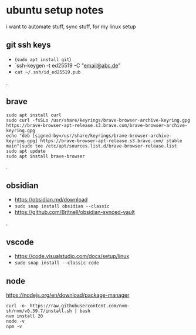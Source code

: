 # ubuntu setup notes
i want to automate stuff, sync stuff, for my linux setup


## git ssh keys
- (`sudo apt install git`)
- `ssh-keygen -t ed25519 -C "email@abc.de"
- `cat ~/.ssh/id_ed25519.pub`

.

## brave
```
sudo apt install curl
sudo curl -fsSLo /usr/share/keyrings/brave-browser-archive-keyring.gpg https://brave-browser-apt-release.s3.brave.com/brave-browser-archive-keyring.gpg
echo "deb [signed-by=/usr/share/keyrings/brave-browser-archive-keyring.gpg] https://brave-browser-apt-release.s3.brave.com/ stable main"|sudo tee /etc/apt/sources.list.d/brave-browser-release.list
sudo apt update
sudo apt install brave-browser
```

.

## obsidian

- https://obsidian.md/download
- `sudo snap install obsidian --classic`
- https://github.com/Britnell/obsidian-synced-vault


.
## vscode
- https://code.visualstudio.com/docs/setup/linux
- `sudo snap install --classic code`


## node
https://nodejs.org/en/download/package-manager

```
curl -o- https://raw.githubusercontent.com/nvm-sh/nvm/v0.39.7/install.sh | bash
nvm install 20
node -v 
npm -v 
```

